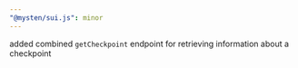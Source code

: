 ```yaml
---
"@mysten/sui.js": minor
---
```


added combined `getCheckpoint` endpoint for retrieving information about a checkpoint
